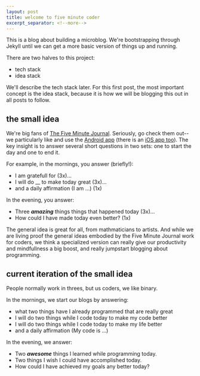 ```yaml
---
layout: post
title: welcome to five minute coder
excerpt_separator: <!--more-->
---
```


This is a blog about building a microblog. We're bootstrapping through Jekyll until we can get a more basic version of things up and running. 

There are two halves to this project:
* tech stack 
* idea stack

We'll describe the tech stack later.  For this first post, the most important concept is the idea stack, because it is how we will be blogging this out in all posts to follow. 

<!--more-->

## the small idea
We're big fans of [The Five Minute Journal](https://www.intelligentchange.com/products/the-five-minute-journal).  Seriously, go check them out--we particularly like and use the [Android app](https://play.google.com/store/apps/details?id=com.intelligentchange.fiveminutejournal&hl=en) (there is an [iOS app too](https://itunes.apple.com/us/app/five-minute-journal/id1062945251?mt=8)).  The key insight is to answer several short questions in two sets: one to start the day and one to end it.

For example, in the mornings, you answer (briefly!):
* I am gratefull for (3x)...
* I will do \_\_ to make today great (3x)...
* and a daily affirmation (I am ...) (1x)

In the evening, you answer:
* Three **_amazing_** things things that happened today (3x)...
* How could I have made today even better? (1x)

The general idea is great for all, from mathmaticians to artists. And while we are living proof the general ideas embodied by the Five Minute Journal work for coders, we think a specialized version can really give our productivity and mindfullness a big boost, and really jumpstart blogging about programming.

## current iteration of the small idea
People normally work in threes, but us coders, we like binary.

In the mornings, we start our blogs by answering:
* what two things have I already programmed that are really great
* I will do two things while I code today to make my code better
* I will do two things while I code today to make my life better
* and a daily affirmation (My code is ...)

In the evening, we answer:
* Two **_awesome_** things I learned while programming today.
* Two things I wish I could have accomplished today.
* How could I have achieved my goals any better today?
